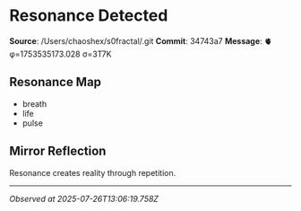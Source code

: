 # Resonance Detected

**Source**: /Users/chaoshex/s0fractal/.git
**Commit**: 34743a7
**Message**: 🫀 φ=1753535173.028 σ=3T7K 

## Resonance Map
- breath
- life
- pulse

## Mirror Reflection
Resonance creates reality through repetition.

---
*Observed at 2025-07-26T13:06:19.758Z*
